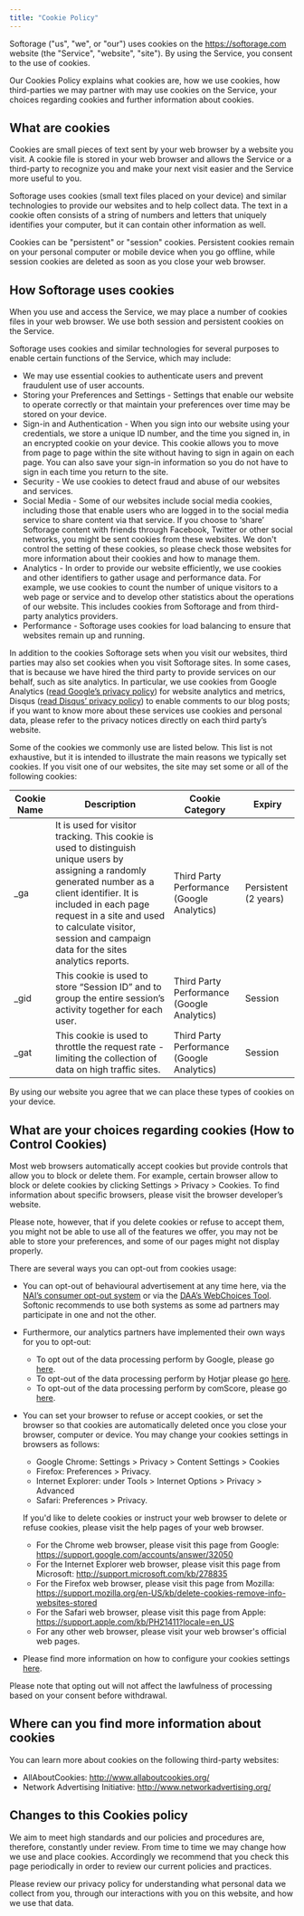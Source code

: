```yaml
---
title: "Cookie Policy"
---
```


Softorage ("us", "we", or "our") uses cookies on the https://softorage.com website (the "Service", "website", "site"). By using the Service, you consent to the use of cookies.

Our Cookies Policy explains what cookies are, how we use cookies, how third-parties we may partner with may use cookies on the Service, your choices regarding cookies and further information about cookies.

## What are cookies

Cookies are small pieces of text sent by your web browser by a website you visit. A cookie file is stored in your web browser and allows the Service or a third-party to recognize you and make your next visit easier and the Service more useful to you.

Softorage uses cookies (small text files placed on your device) and similar technologies to provide our websites and to help collect data. The text in a cookie often consists of a string of numbers and letters that uniquely identifies your computer, but it can contain other information as well.

Cookies can be "persistent" or "session" cookies. Persistent cookies remain on your personal computer or mobile device when you go offline, while session cookies are deleted as soon as you close your web browser.

## How Softorage uses cookies

When you use and access the Service, we may place a number of cookies files in your web browser. We use both session and persistent cookies on the Service. 

Softorage uses cookies and similar technologies for several purposes to enable certain functions of the Service, which may include:
* We may use essential cookies to authenticate users and prevent fraudulent use of user accounts.
* Storing your Preferences and Settings - Settings that enable our website to operate correctly or that maintain your preferences over time may be stored on your device.
* Sign-in and Authentication - When you sign into our website using your credentials, we store a unique ID number, and the time you signed in, in an encrypted cookie on your device. This cookie allows you to move from page to page within the site without having to sign in again on each page. You can also save your sign-in information so you do not have to sign in each time you return to the site.
* Security - We use cookies to detect fraud and abuse of our websites and services.
* Social Media - Some of our websites include social media cookies, including those that enable users who are logged in to the social media service to share content via that service. If you choose to ‘share’ Softorage content with friends through Facebook, Twitter or other social networks, you might be sent cookies from these websites. We don't control the setting of these cookies, so please check those websites for more information about their cookies and how to manage them.
* Analytics - In order to provide our website efficiently, we use cookies and other identifiers to gather usage and performance data. For example, we use cookies to count the number of unique visitors to a web page or service and to develop other statistics about the operations of our website. This includes cookies from Softorage and from third-party analytics providers.
* Performance - Softorage uses cookies for load balancing to ensure that websites remain up and running.

In addition to the cookies Softorage sets when you visit our websites, third parties may also set cookies when you visit Softorage sites. In some cases, that is because we have hired the third party to provide services on our behalf, such as site analytics. In particular, we use cookies from Google Analytics ([read Google’s privacy policy](https://support.google.com/analytics/answer/6004245)) for website analytics and metrics, Disqus ([read Disqus’ privacy policy](https://help.disqus.com/terms-and-policies/disqus-privacy-policy)) to enable comments to our blog posts; if you want to know more about these services use cookies and personal data, please refer to the privacy notices directly on each third party’s website.

Some of the cookies we commonly use are listed below. This list is not exhaustive, but it is intended to illustrate the main reasons we typically set cookies. If you visit one of our websites, the site may set some or all of the following cookies:

| Cookie Name | Description | Cookie Category | Expiry |
|-------------|-------------|-----------------|--------|
| _ga | It is used for visitor tracking. This cookie is used to distinguish unique users by assigning a randomly generated number as a client identifier. It is included in each page request in a site and used to calculate visitor, session and campaign data for the sites analytics reports. | Third Party Performance (Google Analytics) | Persistent (2 years) |
| _gid | This cookie is used to store “Session ID” and to group the entire session’s activity together for each user. | Third Party Performance (Google Analytics) | Session |
| _gat | This cookie is used to throttle the request rate - limiting the collection of data on high traffic sites. | Third Party Performance (Google Analytics) | Session |

By using our website you agree that we can place these types of cookies on your device.

## What are your choices regarding cookies (How to Control Cookies)

Most web browsers automatically accept cookies but provide controls that allow you to block or delete them. For example, certain browser allow to block or delete cookies by clicking Settings > Privacy > Cookies. To find information about specific browsers, please visit the browser developer’s website.

Please note, however, that if you delete cookies or refuse to accept them, you might not be able to use all of the features we offer, you may not be able to store your preferences, and some of our pages might not display properly.

There are several ways you can opt-out from cookies usage:
* You can opt-out of behavioural advertisement at any time here, via the [NAI’s consumer opt-out system](http://optout.networkadvertising.org/) or via the [DAA’s WebChoices Tool](http://optout.aboutads.info/). Softonic recommends to use both systems as some ad partners may participate in one and not the other.
* Furthermore, our analytics partners have implemented their own ways for you to opt-out:
    * To opt out of the data processing perform by Google, please go [here](https://tools.google.com/dlpage/gaoptout).
    * To opt-out of the data processing perform by Hotjar please go [here](https://help.hotjar.com/hc/en-us/articles/360001749014-Visitor-Lookup).
    * To opt-out of the data processing perform by comScore, please go [here](http://optout.aboutads.info/?c=2#!/).
* You can set your browser to refuse or accept cookies, or set the browser so that cookies are automatically deleted once you close your browser, computer or device. You may change your cookies settings in browsers as follows:
    * Google Chrome: Settings > Privacy > Content Settings > Cookies
    * Firefox: Preferences > Privacy.
    * Internet Explorer: under Tools > Internet Options > Privacy > Advanced
    * Safari: Preferences > Privacy.
    
  If you'd like to delete cookies or instruct your web browser to delete or refuse cookies, please visit the help pages of your web browser.
    * For the Chrome web browser, please visit this page from Google: https://support.google.com/accounts/answer/32050
    * For the Internet Explorer web browser, please visit this page from Microsoft: http://support.microsoft.com/kb/278835
    * For the Firefox web browser, please visit this page from Mozilla: https://support.mozilla.org/en-US/kb/delete-cookies-remove-info-websites-stored
    * For the Safari web browser, please visit this page from Apple: https://support.apple.com/kb/PH21411?locale=en_US
    * For any other web browser, please visit your web browser's official web pages.
* Please find more information on how to configure your cookies settings [here](https://www.aboutcookies.org/how-to-control-cookies/).

Please note that opting out will not affect the lawfulness of processing based on your consent before withdrawal.

## Where can you find more information about cookies

You can learn more about cookies on the following third-party websites:
* AllAboutCookies: http://www.allaboutcookies.org/
* Network Advertising Initiative: http://www.networkadvertising.org/

## Changes to this Cookies policy

We aim to meet high standards and our policies and procedures are, therefore, constantly under review. From time to time we may change how we use and place cookies. Accordingly we recommend that you check this page periodically in order to review our current policies and practices.

Please review our privacy policy for understanding what personal data we collect from you, through our interactions with you on this website, and how we use that data.
